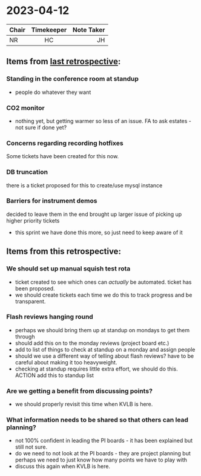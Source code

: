 # 2023-04-12

| Chair      | Timekeeper | Note Taker |
| :--------   | :---------: | ----------: |
| NR | HC | JH |


## Items from [last retrospective](Retrospective-Notes-2023.03.08):

### Standing in the conference room at standup 
- people do whatever they want

### CO2 monitor
- nothing yet, but getting warmer so less of an issue. FA to ask estates - not sure if done yet? 

### Concerns regarding recording hotfixes
Some tickets have been created for this now. 

### DB truncation 
there is a ticket proposed for this to create/use mysql instance

### Barriers for instrument demos
decided to leave them in the end 
brought up larger issue of picking up higher priority tickets 
- this sprint we have done this more, so just need to keep aware of it


## Items from this retrospective:

### We should set up manual squish test rota
- ticket created to see which ones can _actually_ be automated. ticket has been proposed.
- we should create tickets each time we do this to track progress and be transparent. 


### Flash reviews hanging round
- perhaps we should bring them up at standup on mondays to get them through
- should add this on to the monday reviews (project board etc.)
- add to list of things to check at standup on a monday and assign people 
- should we use a different way of telling about flash reviews? have to be careful about making it too heavyweight. 
- checking at standup requires little extra effort, we should do this. 
ACTION add this to standup list

### Are we getting a benefit from discussing points? 
- we should properly revisit this time when KVLB is here. 

### What information needs to be shared so that others can lead planning?
- not 100% confident in leading the PI boards - it has been explained but still not sure.
- do we need to not look at the PI boards - they are project planning but perhaps we need to just know how many points we have to play with
- discuss this again when KVLB is here. 


